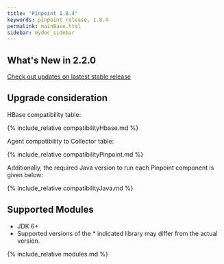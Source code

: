 ```yaml
---
title: "Pinpoint 1.8.4"
keywords: pinpoint release, 1.8.4
permalink: mainBase.html
sidebar: mydoc_sidebar
---
```


## What's New in 2.2.0

[Check out updates on lastest stable release](https://naver.github.io/pinpoint/2.1.2/main.html)

## Upgrade consideration

HBase compatibility table:

{% include_relative compatibilityHbase.md %}

Agent compatibility to Collector table:

{% include_relative compatibilityPinpoint.md %}

Additionally, the required Java version to run each Pinpoint component is given below:

{% include_relative compatibilityJava.md %}

## Supported Modules

* JDK 6+
* Supported versions of the \* indicated library may differ from the actual version.

{% include_relative modules.md %}


